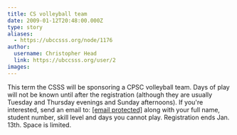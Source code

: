```yaml
---
title: CS volleyball team 
date: 2009-01-12T20:48:00.000Z
type: story
aliases:
  - https://ubccsss.org/node/1176
author:
  username: Christopher Head
  link: https://ubccsss.org/user/2
images:
---
```


<div class="field field-name-body field-type-text-with-summary field-label-hidden"><div class="field-items"><div class="field-item even"><p>This term the CSSS will be sponsoring a CPSC volleyball team. Days of play will not be known until after the registration (although they are usually Tuesday and Thursday evenings and Sunday afternoons). If you&apos;re interested, send an email to: <a href="/cdn-cgi/l/email-protection#1a6c6a695a6e727f796f787f34797b"><span class="__cf_email__" data-cfemail="5026202310243835332532357e3331">[email&#xA0;protected]</span></a> along with your full name, student number, skill level and days you cannot play. Registration ends Jan. 13th. Space is limited.</p>
</div></div></div>    <footer>
          </footer>